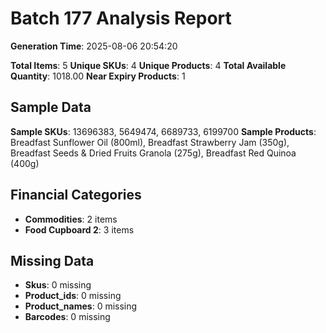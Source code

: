 # Batch 177 Analysis Report

**Generation Time**: 2025-08-06 20:54:20

**Total Items**: 5
**Unique SKUs**: 4
**Unique Products**: 4
**Total Available Quantity**: 1018.00
**Near Expiry Products**: 1

## Sample Data
**Sample SKUs**: 13696383, 5649474, 6689733, 6199700
**Sample Products**: Breadfast Sunflower Oil (800ml), Breadfast Strawberry Jam (350g), Breadfast Seeds & Dried Fruits Granola (275g), Breadfast Red Quinoa (400g)

## Financial Categories
- **Commodities**: 2 items
- **Food Cupboard 2**: 3 items

## Missing Data
- **Skus**: 0 missing
- **Product_ids**: 0 missing
- **Product_names**: 0 missing
- **Barcodes**: 0 missing
